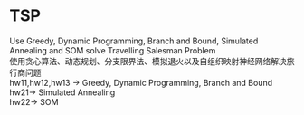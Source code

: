 # TSP
Use Greedy, Dynamic Programming, Branch and Bound, Simulated Annealing and SOM solve Travelling Salesman Problem  
使用贪心算法、动态规划、分支限界法、模拟退火以及自组织映射神经网络解决旅行商问题  
hw11,hw12,hw13 -> Greedy, Dynamic Programming, Branch and Bound  
hw21-> Simulated Annealing   
hw22-> SOM  
